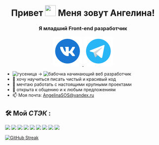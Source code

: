 <h1 align="center">Привет</a> 
<img src="https://github.com/blackcater/blackcater/raw/main/images/Hi.gif" height="35" width="35"/> Меня зовут Ангелина!</h1>
<h3 align="center">Я младший Front-end разработчик</h3>
<div align="center">
<a href="https://vk.com/sosnitskaya92">
	<img src="./src/img/vk.svg" alt="instagram"/>
</a>
<a href="https://t.me/sosnitskaya92">
	<img src="./src/img/telegram.svg" alt="instagram"/>
</a>
</div>

- <image src="./src/img/caterpillar_icon_175970.svg" alt="гусеница" width="15px"> &rarr; <image src="./src/img/butterfly.svg" alt="бабочка" width="15px"> начинающий веб разработчик 
- 🔭 хочу научиться писать чистый и красивый код
- 🎯 мечтаю работать с настоящими крупными проектами
- 💬 открыта к общению и к любым предложениям
- 📫 Моя почта: AngelinaSOS@yandex.ru

## 🛠 Мой _СТЭК_ :
<image src="./src/img/html.svg" width="30px"> <image src="./src/img/css.svg" width="30px"> <image src="./src/img/jsb.svg" width="30px"> <image src="./src/img/nodejs.svg" width="30px"> <image src="./src/img/react.svg" width="30px"> <image src="./src/img/git_original_wordmark_logo_icon_146510.svg" width="30px"> <image src="./src/img/mongo.svg" width="30px"> <image src="./src/img/visual-studio-code.svg" width="30px"> <image src="./src/img/figma_logo_icon_147289.svg" width="30px"> 

[![GitHub Streak](https://streak-stats.demolab.com/?user=Sosnitskaya92)](https://git.io/streak-stats)

